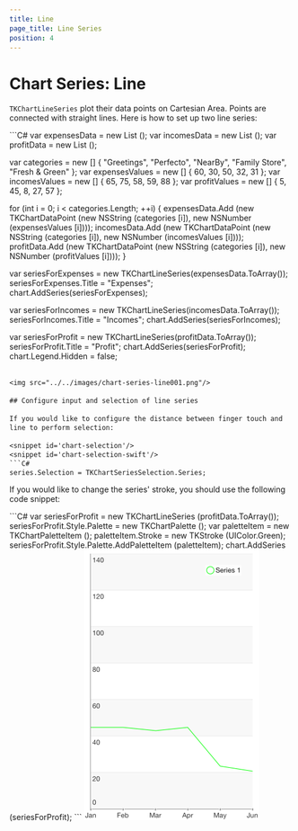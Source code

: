 ```yaml
---
title: Line
page_title: Line Series
position: 4
---
```


# Chart Series: Line

<code>TKChartLineSeries</code> plot their data points on Cartesian Area. Points are connected with straight lines. Here is how to set up two line series:

<snippet id='chart-line'/>
<snippet id='chart-line-swift'/>
```C#
var expensesData = new List<TKChartDataPoint> ();
var incomesData = new List<TKChartDataPoint> ();
var profitData = new List<TKChartDataPoint> ();

var categories = new [] { "Greetings", "Perfecto", "NearBy", "Family Store", "Fresh & Green" };
var expensesValues = new [] { 60, 30, 50, 32, 31 };
var incomesValues = new [] { 65, 75, 58, 59, 88 };
var profitValues = new [] { 5, 45, 8, 27, 57 };

for (int i = 0; i < categories.Length; ++i) {
    expensesData.Add (new TKChartDataPoint (new NSString (categories [i]), new NSNumber (expensesValues [i])));
    incomesData.Add (new TKChartDataPoint (new NSString (categories [i]), new NSNumber (incomesValues [i])));
    profitData.Add (new TKChartDataPoint (new NSString (categories [i]), new NSNumber (profitValues [i])));
}

var seriesForExpenses = new TKChartLineSeries(expensesData.ToArray());
seriesForExpenses.Title = "Expenses";
chart.AddSeries(seriesForExpenses);

var seriesForIncomes = new TKChartLineSeries(incomesData.ToArray());
seriesForIncomes.Title = "Incomes";
chart.AddSeries(seriesForIncomes);

var seriesForProfit = new TKChartLineSeries(profitData.ToArray());
seriesForProfit.Title = "Profit";
chart.AddSeries(seriesForProfit);
chart.Legend.Hidden = false;
```

<img src="../../images/chart-series-line001.png"/>

## Configure input and selection of line series

If you would like to configure the distance between finger touch and line to perform selection:

<snippet id='chart-selection'/>
<snippet id='chart-selection-swift'/>
```C#
series.Selection = TKChartSeriesSelection.Series;
```

If you would like to change the series' stroke, you should use the following code snippet:

<snippet id='chart-line-series-stroke'/>
<snippet id='chart-line-series-stroke-swift'/>
```C#
var seriesForProfit = new TKChartLineSeries (profitData.ToArray());
seriesForProfit.Style.Palette = new TKChartPalette ();
var paletteItem = new TKChartPaletteItem ();
paletteItem.Stroke = new TKStroke (UIColor.Green);
seriesForProfit.Style.Palette.AddPaletteItem (paletteItem);
chart.AddSeries (seriesForProfit);
```

<img src="../../images/chart-series-line003.png"/>

